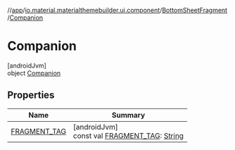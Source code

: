 //[app](../../../../index.md)/[io.material.materialthemebuilder.ui.component](../../index.md)/[BottomSheetFragment](../index.md)/[Companion](index.md)

# Companion

[androidJvm]\
object [Companion](index.md)

## Properties

| Name | Summary |
|---|---|
| [FRAGMENT_TAG](-f-r-a-g-m-e-n-t_-t-a-g.md) | [androidJvm]<br>const val [FRAGMENT_TAG](-f-r-a-g-m-e-n-t_-t-a-g.md): [String](https://kotlinlang.org/api/latest/jvm/stdlib/kotlin/-string/index.html) |
